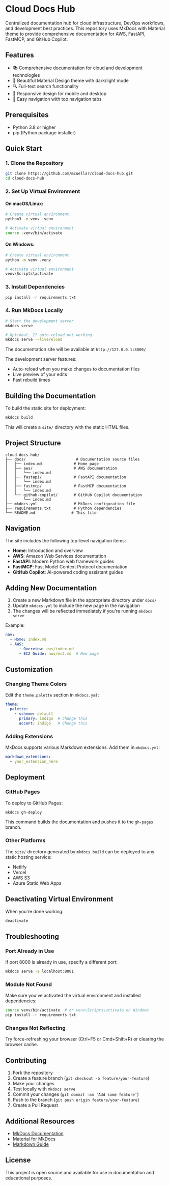 # Cloud Docs Hub

Centralized documentation hub for cloud infrastructure, DevOps workflows, and development best practices. This repository uses MkDocs with Material theme to provide comprehensive documentation for AWS, FastAPI, FastMCP, and GitHub Copilot.

## Features

- 📚 Comprehensive documentation for cloud and development technologies
- 🎨 Beautiful Material Design theme with dark/light mode
- 🔍 Full-text search functionality
- 📱 Responsive design for mobile and desktop
- 🎯 Easy navigation with top navigation tabs

## Prerequisites

- Python 3.8 or higher
- pip (Python package installer)

## Quick Start

### 1. Clone the Repository

```bash
git clone https://github.com/mcuellar/cloud-docs-hub.git
cd cloud-docs-hub
```

### 2. Set Up Virtual Environment

#### On macOS/Linux:

```bash
# Create virtual environment
python3 -m venv .venv

# Activate virtual environment
source .venv/bin/activate
```

#### On Windows:

```bash
# Create virtual environment
python -m venv .venv

# Activate virtual environment
venv\Scripts\activate
```

### 3. Install Dependencies

```bash
pip install -r requirements.txt
```

### 4. Run MkDocs Locally

```bash
# Start the development server
mkdocs serve

# Optional. If auto-reload not working
mkdocs serve --livereload
```

The documentation site will be available at `http://127.0.0.1:8000/`

The development server features:

- Auto-reload when you make changes to documentation files
- Live preview of your edits
- Fast rebuild times

## Building the Documentation

To build the static site for deployment:

```bash
mkdocs build
```

This will create a `site/` directory with the static HTML files.

## Project Structure

```
cloud-docs-hub/
├── docs/                      # Documentation source files
│   ├── index.md              # Home page
│   ├── aws/                  # AWS documentation
│   │   └── index.md
│   ├── fastapi/              # FastAPI documentation
│   │   └── index.md
│   ├── fastmcp/              # FastMCP documentation
│   │   └── index.md
│   └── github-copilot/       # GitHub Copilot documentation
│       └── index.md
├── mkdocs.yml                # MkDocs configuration file
├── requirements.txt          # Python dependencies
└── README.md                # This file
```

## Navigation

The site includes the following top-level navigation items:

- **Home**: Introduction and overview
- **AWS**: Amazon Web Services documentation
- **FastAPI**: Modern Python web framework guides
- **FastMCP**: Fast Model Context Protocol documentation
- **GitHub Copilot**: AI-powered coding assistant guides

## Adding New Documentation

1. Create a new Markdown file in the appropriate directory under `docs/`
2. Update `mkdocs.yml` to include the new page in the navigation
3. The changes will be reflected immediately if you're running `mkdocs serve`

Example:

```yaml
nav:
  - Home: index.md
  - AWS:
      - Overview: aws/index.md
      - EC2 Guide: aws/ec2.md  # New page
```

## Customization

### Changing Theme Colors

Edit the `theme.palette` section in `mkdocs.yml`:

```yaml
theme:
  palette:
    - scheme: default
      primary: indigo  # Change this
      accent: indigo   # Change this
```

### Adding Extensions

MkDocs supports various Markdown extensions. Add them in `mkdocs.yml`:

```yaml
markdown_extensions:
  - your_extension_here
```

## Deployment

### GitHub Pages

To deploy to GitHub Pages:

```bash
mkdocs gh-deploy
```

This command builds the documentation and pushes it to the `gh-pages` branch.

### Other Platforms

The `site/` directory generated by `mkdocs build` can be deployed to any static hosting service:

- Netlify
- Vercel
- AWS S3
- Azure Static Web Apps

## Deactivating Virtual Environment

When you're done working:

```bash
deactivate
```

## Troubleshooting

### Port Already in Use

If port 8000 is already in use, specify a different port:

```bash
mkdocs serve -a localhost:8001
```

### Module Not Found

Make sure you've activated the virtual environment and installed dependencies:

```bash
source venv/bin/activate  # or venv\Scripts\activate on Windows
pip install -r requirements.txt
```

### Changes Not Reflecting

Try force-refreshing your browser (Ctrl+F5 or Cmd+Shift+R) or clearing the browser cache.

## Contributing

1. Fork the repository
2. Create a feature branch (`git checkout -b feature/your-feature`)
3. Make your changes
4. Test locally with `mkdocs serve`
5. Commit your changes (`git commit -am 'Add some feature'`)
6. Push to the branch (`git push origin feature/your-feature`)
7. Create a Pull Request

## Additional Resources

- [MkDocs Documentation](https://www.mkdocs.org/)
- [Material for MkDocs](https://squidfunk.github.io/mkdocs-material/)
- [Markdown Guide](https://www.markdownguide.org/)

## License

This project is open source and available for use in documentation and educational purposes.
